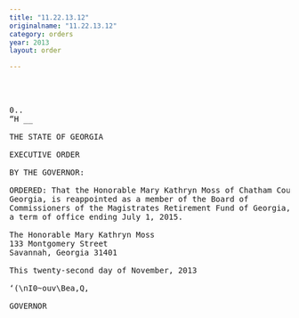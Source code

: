 ```yaml
---
title: "11.22.13.12"
originalname: "11.22.13.12"
category: orders
year: 2013
layout: order

---
```

<pre>
    
 

0..
“H __

THE STATE OF GEORGIA

EXECUTIVE ORDER

BY THE GOVERNOR:

ORDERED: That the Honorable Mary Kathryn Moss of Chatham County,
Georgia, is reappointed as a member of the Board of
Commissioners of the Magistrates Retirement Fund of Georgia, for
a term of office ending July 1, 2015.

The Honorable Mary Kathryn Moss
133 Montgomery Street
Savannah, Georgia 31401

This twenty-second day of November, 2013

‘(\nI0~ouv\Bea,Q,

GOVERNOR

</pre>
